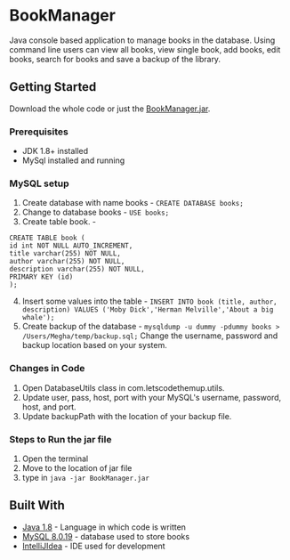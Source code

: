 # BookManager

Java console based application to manage books in the database. Using command line users can view all books, 
view single book, add books, edit books, search for books and save a backup of the library.

## Getting Started

Download the whole code or just the [BookManager.jar](https://github.com/megha14/BookManager/tree/master/out/artifacts/BookManager_jar).

### Prerequisites

* JDK 1.8+ installed
* MySql installed and running

### MySQL setup

1. Create database with name books - `CREATE DATABASE books;`
2. Change to database books - `USE books;`
3. Create table book. - 

  ```
  CREATE TABLE book (
  id int NOT NULL AUTO_INCREMENT,
  title varchar(255) NOT NULL,
  author varchar(255) NOT NULL,
  description varchar(255) NOT NULL,
  PRIMARY KEY (id)
  );
 ```
4. Insert some values into the table - `INSERT INTO book (title, author, description) VALUES ('Moby Dick','Herman Melville','About a big whale');`
5. Create backup of the database - `mysqldump -u dummy -pdummy books > /Users/Megha/temp/backup.sql;`
   Change the username, password and backup location based on your system.

### Changes in Code

1. Open DatabaseUtils class in com.letscodethemup.utils.
2. Update user, pass, host, port with your MySQL's username, password, host, and port.
3. Update backupPath with the location of your backup file.

### Steps to Run the jar file

1. Open the terminal
2. Move to the location of jar file
3. type in `java -jar BookManager.jar`


## Built With

* [Java 1.8](https://www.oracle.com/technetwork/java/javase/downloads/jdk8-downloads-2133151.html) - Language in which code is written
* [MySQL 8.0.19](https://dev.mysql.com/downloads/mysql/) - database used to store books
* [IntelliJIdea](https://www.jetbrains.com/idea/download/#section=mac) - IDE used for development 
